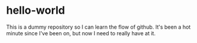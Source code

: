 # hello-world
This is a dummy repository so I can learn the flow of github.
It's been a hot minute since I've been on, but now I need to really have at it.
